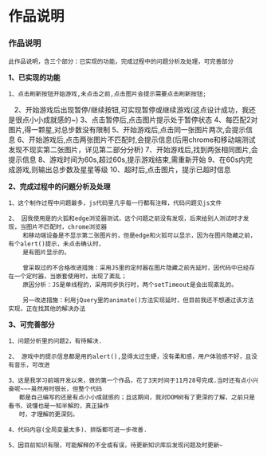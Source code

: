 # 作品说明

### 作品说明

    此作品说明，含三个部分：已实现的功能，完成过程中的问题分析及处理，可完善部分

**1、已实现的功能**
    
    1、点击刷新按钮开始游戏,未点击之前,点击图片会提示需要点击刷新按钮;
    2、开始游戏后出现暂停/继续按钮,可实现暂停或继续游戏(这点设计成功，我还是很点小小成就感的~)
    3、点击暂停后,点击图片提示处于暂停状态
    4、每匹配2对图片,得一颗星,对总步数没有限制
    5、开始游戏后,点击同一张图片两次,会提示信息
    6、开始游戏后,点击两张图片不匹配时,会提示信息(后用chrome和移动端测试发现不现实第二张图片，详见第二部分分析)
    7、开始游戏后,找到两张相同图片,会提示信息
    8、游戏时间为60s,超过60s,提示游戏结束,需重新开始
    9、在60s内完成游戏,则输出总步数及星星等级
    10、超时后,点击图片，提示已超时信息 

**2、完成过程中的问题分析及处理**
    
    1、这个制作过程中问题最多，js代码里几乎每一行都有注释，代码问题见js文件
    
    2、 因我使用是的火狐和edge浏览器测试，这个问题之前没有发现，后来给别人测试时才发现，当图片不匹配时，chrome浏览器
        和移动端设备是不显示第二张图片的，但是edge和火狐可以显示，因为在图片隐藏之前，有个alert()提示，未点击确认时，
        是有图片显示的。
        
        曾采取过的不合格改进措施：采用JS里的定时器在图片隐藏之前先延时，因代码中已经存在一个定时器，当嵌套使用时，出现了紊乱；
        原因分析：JS是单线程的，采用同步执行时，两个setTimeout是会出现紊乱的。
        
        另一改进措施：利用jQuery里的animate()方法实现延时，但目前我还不想通过该方法实现，正在找其他的解决办法

**3、可完善部分**

    1、问题分析里的问题2，有待解决.
    
    2、 游戏中的提示信息都是用的alert(),显得太过生硬，没有柔和感，用户体验感不好，且没有音乐，可改进
    
    3、这是我学习前端开发以来，做的第一个作品，花了3天时间于11月28号完成.当时还有点小兴奋呢~~~虽然用时很长，但整个代码
       都是自己编写的还是有点小小成就感的；且这期间，我对DOM树有了更深的了解，之前只是看书，说懂也是一知半解的，真正操作
       时，才理解的更深刻。
       
    4、代码内容(全局变量太多)、排版都可进一步改善.
    
    5、因目前知识有限，可能解释的不全或有误，待更新知识库后发现问题及时更新~ 
